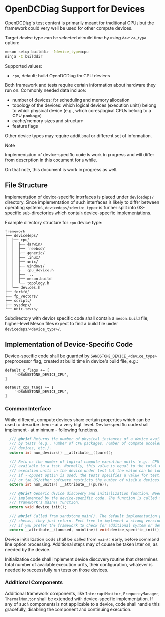 # OpenDCDiag Support for Devices

OpenDCDiag's test content is primarily meant for traditional CPUs but the
framework could very well be used for other compute devices.

Target device type can be selected at build time by using `device_type` option:

```bash
meson setup builddir -Ddevice_type=cpu
ninja -C builddir
```

Supported values:

- `cpu`, default; build OpenDCDiag for CPU devices

Both framework and tests require certain information about hardware they run on.
Commonly needed data include:

- number of devices; for scheduling and memory allocation
- topology of the devices: which logical devices (execution units) belong to which
  physical device (e.g., which cores/logical CPUs belong to a CPU package)
- cache/memory sizes and structure
- feature flags

Other device types may require additional or different set of information.

> [!NOTE]
> Implementation of device-specific code is work in progress and will
> differ from description in this document for a while.
>
> On that note, this document is work in progress as well.

## File Structure

Implementation of device-specific interfaces is placed under `devicedeps/`
directory. Since implementation of such interfaces is likely to differ between
operating systems, `devicedeps/<device_type>` is further split into OS-specific
sub-directories which contain device-specific implementations.

Example directory structure for `cpu` device type:

```shell
framework
├── devicedeps/
│  ├── cpu/
│  │  ├── darwin/
│  │  ├── freebsd/
│  │  ├── generic/
│  │  ├── linux/
│  │  ├── unix/
│  │  ├── windows/
│  │  ├── cpu_device.h
│  │  ├── ...
│  │  ├── meson.build
│  │  └── topology.h
│  └── devices.h
├── forkfd/
├── fp_vectors/
├── scripts/
├── sysdeps/
└── unit-tests/
```

Subdirectory with device specific code shall contain a `meson.build` file;
higher-level Meson files expect to find a build file under
`devicedeps/<device_type>/`.

## Implementation of Device-Specific Code

Device-specific code shall be guarded by `SANDSTONE_DEVICE_<device_type>`
preprocessor flag, created at build time in device's build file, e.g.:

```meson
default_c_flags += [
    '-DSANDSTONE_DEVICE_CPU',
]

default_cpp_flags += [
    '-DSANDSTONE_DEVICE_CPU',
]
```

### Common Interface

While different, compute devices share certain properties which can be used
to describe them - at a very high level. Device specific code shall implement -
at minimum - following functions.

```c
  /// @brief Returns the number of physical instances of a device available for use
  /// by tests (e.g., number of CPU packages, number of compute accelerator
  /// devices, etc.).
  extern int num_devices() __attribute__((pure));

  /// Returns the number of logical compute execution units (e.g., CPU cores)
  /// available to a test. Normally, this value is equal to the total number of
  /// execution units in the device under test but the value can be lower
  /// if --cpuset option is used, the tests specifies a value for test.max_threads
  /// or the OS/other software restricts the number of visible devices.
  extern int num_units() __attribute__((pure));

  /// @brief Generic device discovery and initialization function. Need to be
  /// implemented by the device-specific code. The function is called from the
  /// framework's main() function.
  extern void device_init();

  /// @brief Called from sandstone_main(). The default implementation performs no
  /// checks, they just return. Feel free to implement a strong version elsewhere
  /// if you prefer the framework to check for additional system or device criteria.
  extern __attribute__((unused, noinline)) void device_specific_init();
```

Device initialization code shall be called from `main()` early, before command
line option processing. Additional steps may of course be taken later on,
as needed by the device.

Initialization code shall implement device discovery routine that determines
total number of available execution units, their configuration, whatever is
needed to successfully run tests on those devices.

### Additional Components

Additional framework components, like `InterruptMonitor`, `FrequencyManager`,
`ThermalMonitor` shall be extended with device-specific implementation.
If any of such components is not applicable to a device, code shall handle this
gracefully, disabling the component and continuing execution.

<!-- TBD more details on each of those components -->
